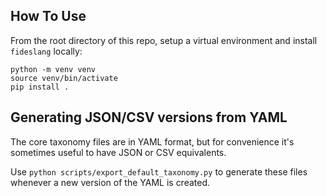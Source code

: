 ## How To Use

From the root directory of this repo, setup a virtual environment and install `fideslang` locally:
```
python -m venv venv
source venv/bin/activate
pip install .
```

## Generating JSON/CSV versions from YAML
The core taxonomy files are in YAML format, but for convenience it's sometimes useful to have JSON or CSV equivalents.

Use `python scripts/export_default_taxonomy.py` to generate these files whenever a new version of the YAML is created.
